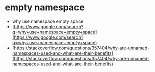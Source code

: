 # empty namespace

* why use namespace empty space
* [https://www.google.com/search?q=why+use+namespace+empty+space](https://www.google.com/search?q=why+use+namespace+empty+space)
* [https://stackoverflow.com/questions/357404/why-are-unnamed-namespaces-used-and-what-are-their-benefits](https://stackoverflow.com/questions/357404/why-are-unnamed-namespaces-used-and-what-are-their-benefits)
